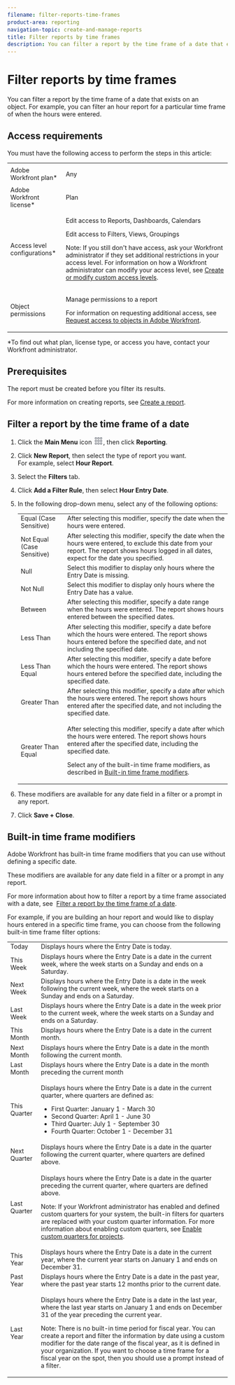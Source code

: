 ```yaml
---
filename: filter-reports-time-frames
product-area: reporting
navigation-topic: create-and-manage-reports
title: Filter reports by time frames
description: You can filter a report by the time frame of a date that exists on an object. For example, you can filter an hour report for a particular time frame of when the hours were entered.
---
```


# Filter reports by time frames

You can filter a report by the time frame of a date that exists on an object.&nbsp;For example, you can filter an hour report for a particular time frame of when the hours were entered.

## Access requirements

You must have the following access to perform the steps in this article:

<table cellspacing="0"> 
 <col> 
 <col> 
 <tbody> 
  <tr> 
   <td role="rowheader">Adobe Workfront plan*</td> 
   <td> <p>Any</p> </td> 
  </tr> 
  <tr> 
   <td role="rowheader">Adobe Workfront license*</td> 
   <td> <p>Plan </p> </td> 
  </tr> 
  <tr> 
   <td role="rowheader">Access level configurations*</td> 
   <td> <p>Edit access to&nbsp;Reports,&nbsp;Dashboards,&nbsp;Calendars</p> <p>Edit access to Filters,&nbsp;Views, Groupings</p> <p>Note: If you still don't have access, ask your Workfront administrator if they set additional restrictions in your access level. For information on how a Workfront administrator can modify your access level, see <a href="../../../administration-and-setup/add-users/configure-and-grant-access/create-modify-access-levels.md" class="MCXref xref">Create or modify custom access levels</a>.</p> </td> 
  </tr> 
  <tr> 
   <td role="rowheader">Object permissions</td> 
   <td> <p>Manage permissions to a report</p> <p>For information on requesting additional access, see <a href="../../../workfront-basics/grant-and-request-access-to-objects/request-access.md" class="MCXref xref">Request access to objects in Adobe Workfront</a>.</p> </td> 
  </tr> 
 </tbody> 
</table>

&#42;To find out what plan, license type, or access you have, contact your Workfront administrator.

## Prerequisites

The report must be created before you filter its results.

For more information on creating reports, see [Create a report](../../../reports-and-dashboards/reports/creating-and-managing-reports/create-report.md).

## Filter a report by the time frame of a date

1. Click the **Main Menu** icon ![](assets/main-menu-icon.png), then click&nbsp;**Reporting**. 

1. Click **New Report**, then select the type of report you want.  
   For example, select **Hour Report**.

1. Select the **Filters** tab.
1. Click **Add a Filter Rule**, then select **Hour Entry Date**.  

1. In the following drop-down menu, select any of the following options:

   <table cellspacing="0"> 
    <col> 
    <col> 
    <tbody> 
     <tr> 
      <td role="rowheader">Equal (Case Sensitive)</td> 
      <td>After selecting this modifier, specify the date when the hours were entered.</td> 
     </tr> 
     <tr> 
      <td role="rowheader">Not Equal (Case Sensitive)</td> 
      <td>After selecting this modifier, specify the date when the hours were entered, to exclude this date from your report. The report shows hours logged in all dates, expect for the date you specified.</td> 
     </tr> 
     <tr> 
      <td role="rowheader">Null</td> 
      <td>Select this modifier&nbsp;to display only hours where the Entry Date is missing.</td> 
     </tr> 
     <tr> 
      <td role="rowheader">Not Null</td> 
      <td>Select this modifier&nbsp;to display only hours where the Entry Date has a value.</td> 
     </tr> 
     <tr> 
      <td role="rowheader">Between</td> 
      <td>After selecting this modifier, specify a date range when the hours were entered. The report shows hours entered between the specified dates.</td> 
     </tr> 
     <tr> 
      <td role="rowheader">Less Than</td> 
      <td>After selecting this modifier, specify a&nbsp;date before which the hours were entered. The report shows hours entered before the specified date, and not including the specified date.</td> 
     </tr> 
     <tr> 
      <td role="rowheader">Less Than Equal</td> 
      <td>After selecting this modifier, specify a&nbsp;date before which the hours were entered. The report shows hours entered before the specified date, including the specified date.</td> 
     </tr> 
     <tr> 
      <td role="rowheader">Greater Than</td> 
      <td>After selecting this modifier, specify a&nbsp;date after&nbsp;which the hours were entered. The report shows hours entered after&nbsp;the specified date, and not including the specified date.</td> 
     </tr> 
     <tr> 
      <td role="rowheader">Greater Than Equal</td> 
      <td> <p>After selecting this modifier, specify a&nbsp;date after&nbsp;which the hours were entered. The report shows hours entered after&nbsp;the specified date, including the specified date.</p> <p>Select any of the built-in time frame modifiers, as described in <a href="#built-in-time-frame-modifiers" class="MCXref xref">Built-in time frame modifiers</a>.</p> </td> 
     </tr> 
    </tbody> 
   </table>

1. These modifiers are available for any date field in a filter or a prompt in any report.  
1. Click **Save + Close**.

## Built-in time frame modifiers

Adobe Workfront has built-in time frame modifiers that you can use without defining a specific date.&nbsp;

These modifiers are available for any date field in a filter or a prompt in any report.&nbsp;

For more information about how to&nbsp;filter a report by a time frame associated with a date, see&nbsp; [Filter a report by the time frame of a date](#filtering-by-time-frame).

For example, if you are building an hour report and would like to display hours entered in a specific time frame, you can choose from the following built-in time frame filter options:

<table cellspacing="0"> 
 <col> 
 <col> 
 <tbody> 
  <tr> 
   <td role="rowheader">Today</td> 
   <td>Displays hours where the Entry Date is today.</td> 
  </tr> 
  <tr> 
   <td role="rowheader">This Week</td> 
   <td>Displays hours where the Entry Date is a date in the current week, where the week starts on a Sunday&nbsp;and ends on a Saturday.</td> 
  </tr> 
  <tr> 
   <td role="rowheader">Next Week</td> 
   <td>Displays hours where the Entry Date is a date in the&nbsp;week following the current week, where the week starts on a Sunday&nbsp;and ends on a Saturday.&nbsp;</td> 
  </tr> 
  <tr> 
   <td role="rowheader">Last Week</td> 
   <td>Displays hours where the Entry Date is a date in the&nbsp;week prior to the current week, where the week starts on a Sunday&nbsp;and ends on a Saturday.&nbsp;</td> 
  </tr> 
  <tr> 
   <td role="rowheader">This Month</td> 
   <td>Displays hours where the Entry Date is a date in the current month.</td> 
  </tr> 
  <tr> 
   <td role="rowheader">Next Month</td> 
   <td>Displays hours where the Entry Date is a date in the month following the current month.</td> 
  </tr> 
  <tr> 
   <td role="rowheader">Last Month</td> 
   <td>Displays hours where the Entry Date is a date in the month preceding&nbsp;the current month</td> 
  </tr> 
  <tr> 
   <td role="rowheader">This Quarter</td> 
   <td> <p>Displays hours where the Entry Date is a date in the current quarter, where quarters are defined as:</p> 
    <ul> 
     <li>First Quarter: January 1 - March 30</li> 
     <li>Second Quarter: April 1 - June 30</li> 
     <li>Third Quarter: July 1 - September 30</li> 
     <li>Fourth Quarter: October 1 - December 31</li> 
    </ul> </td> 
  </tr> 
  <tr> 
   <td role="rowheader">Next Quarter</td> 
   <td>Displays hours where the Entry Date is a date in the quarter following the current quarter, where quarters are defined above.</td> 
  </tr> 
  <tr> 
   <td role="rowheader">Last Quarter</td> 
   <td> <p>Displays hours where the Entry Date is a date in the quarter preceding&nbsp;the current quarter, where quarters are defined above.</p> <p>Note:  If your Workfront administrator has enabled and defined custom quarters for your system, the built-in filters for quarters are replaced with your custom quarter information. For more information about enabling custom quarters, see <a href="../../../administration-and-setup/set-up-workfront/configure-system-defaults/enable-custom-quarters-projects.md" class="MCXref xref">Enable custom quarters for projects</a>.</p> </td> 
  </tr> 
  <tr> 
   <td role="rowheader">This Year</td> 
   <td>Displays hours where the Entry Date is a date in&nbsp;the current year, where the current year starts on January 1 and ends on December 31.</td> 
  </tr> 
  <tr> 
   <td role="rowheader">Past Year</td> 
   <td>Displays hours where the Entry Date is a date in&nbsp;the past year, where the past&nbsp;year starts&nbsp;12 months prior to the current date.</td> 
  </tr> 
  <tr> 
   <td role="rowheader">Last Year</td> 
   <td> <p>Displays hours where the Entry Date is a date in&nbsp;the last&nbsp;year, where the last&nbsp;year starts&nbsp;on January 1 and ends on December 31 of the year preceding the current year.</p> <p>Note:  There is no built-in time period for fiscal year. You&nbsp;can create a&nbsp;report and filter the information by date using a custom modifier for the date range of the fiscal year, as it is defined in your organization. If you&nbsp;want to choose a time frame for a fiscal year on the spot, then you should use a prompt instead of a filter.&nbsp;</p> </td> 
  </tr> 
 </tbody> 
</table>

